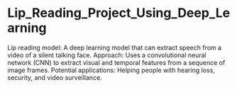 # Lip_Reading_Project_Using_Deep_Learning
Lip reading model: A deep learning model that can extract speech from a video of a silent talking face. Approach: Uses a convolutional neural network (CNN) to extract visual and temporal features from a sequence of image frames. Potential applications: Helping people with hearing loss, security, and video surveillance.
